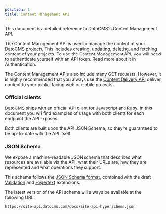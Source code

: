 ```yaml
---
position: 1
title: Content Management API
---
```


This document is a detailed reference to DatoCMS's Content Management API.

The Content Management API is used to manage the content of your DatoCMS projects. This includes creating, updating, deleting, and fetching content of your projects. To use the Content Management API, you will need to authenticate yourself with an API token. Read more about it in <Link to="/content-management-api/#authentication">Authentication</Link>.

The Content Management APIs also include many GET requests. However, it is highly recommended that you always use the [Content Delivery API](/docs/content-delivery-api/) deliver content to your public-facing web or mobile projects.

### Official clients

DatoCMS ships with an official API client for <a href="https://github.com/datocms/js-datocms-client">Javascript</a> and <a href="https://github.com/datocms/ruby-datocms-client">Ruby</a>.
In this document you will find examples of usage with both clients for each endpoint the API exposes.

Both clients are built upon the API <Link to="/content-management-api/#schema">JSON Schema</Link>, so they're guaranteed to be up-to-date with the API itself.

### JSON Schema

We expose a machine-readable JSON schema that describes what resources are available via the API, what their URLs are, how they are represented and what operations they support.

This schema follows the <a href="http://json-schema.org/">JSON Schema format</a>, combined with the draft <a href="http://tools.ietf.org/html/draft-fge-json-schema-validation-00">Validation</a> and <a href="http://tools.ietf.org/html/draft-luff-json-hyper-schema-00">Hypertext</a> extensions.

The latest version of the API schema will always be available at the following URL:

```
https://site-api.datocms.com/docs/site-api-hyperschema.json
```


